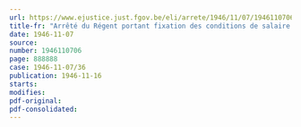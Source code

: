 ```yaml
---
url: https://www.ejustice.just.fgov.be/eli/arrete/1946/11/07/1946110706/justel
title-fr: "Arrêté du Régent portant fixation des conditions de salaire dans l'industrie diamantaire"
date: 1946-11-07
source:
number: 1946110706
page: 888888
case: 1946-11-07/36
publication: 1946-11-16
starts:
modifies:
pdf-original:
pdf-consolidated:
---
```



